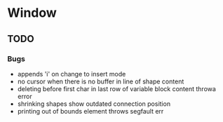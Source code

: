 # Window

## TODO
### Bugs
- appends 'i' on change to insert mode
- no cursor when there is no buffer in line of shape content
- deleting before first char in last row of variable block content throwa error
- shrinking shapes show outdated connection position
- printing out of bounds element throws segfault err
